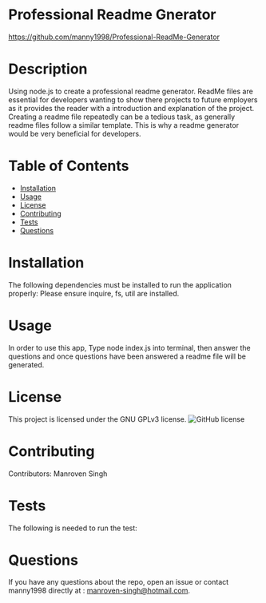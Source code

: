 
# Professional Readme Gnerator
https://github.com/manny1998/Professional-ReadMe-Generator
# Description
Using node.js to create a professional readme generator. ReadMe files are essential for developers wanting to show there projects to future employers as it provides the reader with a introduction and explanation of the project. Creating a readme file repeatedly can be a tedious task, as generally readme files follow a similar template. This is why a readme generator would be very beneficial for developers. 
# Table of Contents 
* [Installation](#installation)
* [Usage](#usage)
* [License](#license)
* [Contributing](#contributing)
* [Tests](#tests)
* [Questions](#questions)
# Installation
The following dependencies must be installed to run the application properly: Please ensure inquire, fs, util are installed.
# Usage
In order to use this app, Type node index.js into terminal, then answer the questions and once questions have been answered a readme file will be generated.
# License
This project is licensed under the GNU GPLv3 license. 
![GitHub license](https://img.shields.io/badge/license-GNUGPLv3-blue.svg)
# Contributing
​Contributors: Manroven Singh
# Tests
The following is needed to run the test: 
# Questions
If you have any questions about the repo, open an issue or contact manny1998 directly at : manroven-singh@hotmail.com.
